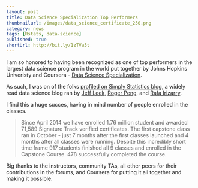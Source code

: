 ```yaml
---
layout: post
title: Data Science Specialization Top Performers
thumbnailurl: /images/data_science_certificate_250.png
category: news
tags: [Rstats, data-science]
published: true
shortUrl: http://bit.ly/1zTVa5t
---
```


I am so honored to having been recognized as one of top performers in the largest data science program 
in the world put together by Johns Hopkins Univeristy and 
Coursera - [Data Science Specialization](https://www.coursera.org/specialization/jhudatascience/1 "Data Science Specialization").

As such, I was on of the folks [profiled on Simply Statistics blog](http://simplystatistics.org/2015/02/05/johns-hopkins-data-science-specialization-top-performers/), 
a widely read data science blog ran by [Jeff Leek](http://www.biostat.jhsph.edu/~jleek/research.html), 
[Roger Peng](http://www.biostat.jhsph.edu/~rpeng/), and [Rafa Irizarry](http://rafalab.dfci.harvard.edu/).

I find this a huge succes, having in mind number of people enrolled in the classes.

> Since April 2014 we have enrolled 1.76 million student and awarded 71,589 Signature Track verified certificates. The first capstone class ran in October - just 7 months after the first classes launched and 4 months after all classes were running. Despite this incredibly short time frame 917 students finished all 9 classes and enrolled in the Capstone Course. 478 successfully completed the course.

Big thanks to the instructors, community TAs, all other peers for their contributions in the forums,
and Coursera for putting it all together and making it possible.

